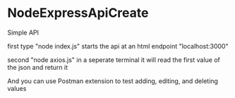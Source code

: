 # NodeExpressApiCreate
Simple API 

first type "node index.js" starts the api at an html endpoint "localhost:3000"

second "node axios.js" in a seperate terminal it will read the first value of the json and return it

And you can use Postman extension to test adding, editing, and deleting values
